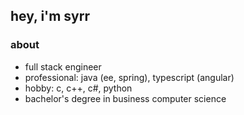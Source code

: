 ## hey, i'm syrr
### about
- full stack engineer
- professional: java (ee, spring), typescript (angular)
- hobby: c, c++, c#, python
- bachelor's degree in business computer science
